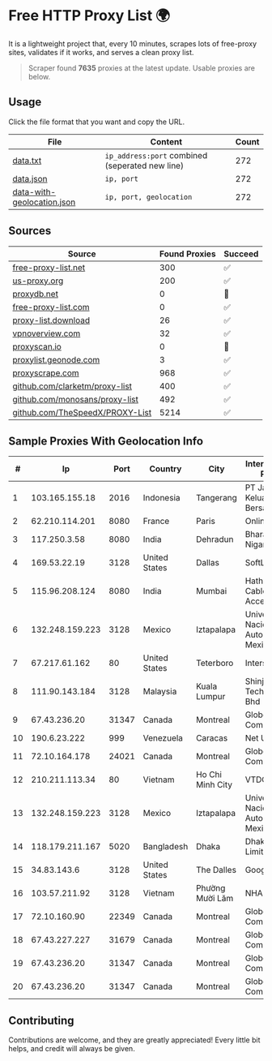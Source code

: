 
# Free HTTP Proxy List 🌍

It is a lightweight project that, every 10 minutes, scrapes lots of free-proxy sites, validates if it works, and serves a clean proxy list.


> Scraper found **7635** proxies at the latest update. Usable proxies are below.

## Usage

Click the file format that you want and copy the URL.


|File|Content|Count|
|----|-------|-----|
|[data.txt](https://raw.githubusercontent.com/themiralay/Proxy-List-World/master/data.txt)|`ip_address:port` combined (seperated new line)|272|
|[data.json](https://raw.githubusercontent.com/themiralay/Proxy-List-World/master/data.json)|`ip, port`|272|
|[data-with-geolocation.json](https://raw.githubusercontent.com/themiralay/Proxy-List-World/master/data-with-geolocation.json)|`ip, port, geolocation`|272|

## Sources

|Source|Found Proxies|Succeed|
|------|-------------|-------|
|[free-proxy-list.net](https://free-proxy-list.net)|300|✅|
|[us-proxy.org](https://www.us-proxy.org)|200|✅|
|[proxydb.net](http://proxydb.net)|0|🚫|
|[free-proxy-list.com](https://free-proxy-list.com/?page=&port=&type%5B%5D=http&type%5B%5D=https&up_time=0&search=Search)|0|✅|
|[proxy-list.download](https://www.proxy-list.download/HTTP)|26|✅|
|[vpnoverview.com](https://vpnoverview.com/privacy/anonymous-browsing/free-proxy-servers)|32|✅|
|[proxyscan.io](https://www.proxyscan.io)|0|🚫|
|[proxylist.geonode.com](https://proxylist.geonode.com/api/proxy-list?limit=300&page=1&sort_by=lastChecked&sort_type=desc&protocols=http,https)|3|✅|
|[proxyscrape.com](https://api.proxyscrape.com/v2/?request=displayproxies&protocol=http&timeout=10000&country=all&ssl=all&anonymity=all)|968|✅|
|[github.com/clarketm/proxy-list](https://raw.githubusercontent.com/clarketm/proxy-list/master/proxy-list-raw.txt)|400|✅|
|[github.com/monosans/proxy-list](https://raw.githubusercontent.com/monosans/proxy-list/main/proxies/http.txt)|492|✅|
|[github.com/TheSpeedX/PROXY-List](https://raw.githubusercontent.com/TheSpeedX/PROXY-List/master/http.txt)|5214|✅|


## Sample Proxies With Geolocation Info

|#|Ip|Port|Country|City|Internet Service Provider|
|-|--|----|-------|----|-------------------------|
|1|103.165.155.18|2016|Indonesia|Tangerang|PT Jaringan Keluarga Bersama|
|2|62.210.114.201|8080|France|Paris|Online SAS|
|3|117.250.3.58|8080|India|Dehradun|Bharat Sanchar Nigam Ltd|
|4|169.53.22.19|3128|United States|Dallas|SoftLayer|
|5|115.96.208.124|8080|India|Mumbai|Hathway IP over Cable Internet Access|
|6|132.248.159.223|3128|Mexico|Iztapalapa|Universidad Nacional Autonoma de Mexico|
|7|67.217.61.162|80|United States|Teterboro|Interserver, Inc|
|8|111.90.143.184|3128|Malaysia|Kuala Lumpur|Shinjiru Technology Sdn Bhd|
|9|67.43.236.20|31347|Canada|Montreal|GloboTech Communications|
|10|190.6.23.222|999|Venezuela|Caracas|Net Uno|
|11|72.10.164.178|24021|Canada|Montreal|GloboTech Communications|
|12|210.211.113.34|80|Vietnam|Ho Chi Minh City|VTDC|
|13|132.248.159.223|3128|Mexico|Iztapalapa|Universidad Nacional Autonoma de Mexico|
|14|118.179.211.167|5020|Bangladesh|Dhaka|Dhakacom Limited|
|15|34.83.143.6|3128|United States|The Dalles|Google LLC|
|16|103.57.211.92|3128|Vietnam|Phường Mười Lăm|NHANHOA|
|17|72.10.160.90|22349|Canada|Montreal|GloboTech Communications|
|18|67.43.227.227|31679|Canada|Montreal|GloboTech Communications|
|19|67.43.236.20|31347|Canada|Montreal|GloboTech Communications|
|20|67.43.236.20|31347|Canada|Montreal|GloboTech Communications|



## Contributing

Contributions are welcome, and they are greatly appreciated! Every
little bit helps, and credit will always be given.

